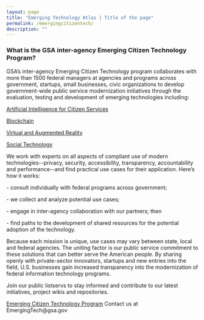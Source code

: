 ```yaml
---
layout: page
title: "Emerging Technology Atlas | Title of the page"
permalink: /emergingcitizentech/
description: ""
---
```


### What is the GSA inter-agency Emerging Citizen Technology Program?



<p>GSA’s inter-agency Emerging Citizen Technology program collaborates with more than 1500 federal managers at agencies and programs across government, startups, small businesses, civic organizations to develop government-wide public service modernization initiatives through the evaluation, testing and development of emerging technologies including:</p>

<p><a href="https://www.gsa.gov/technology/government-it-initiatives/emerging-citizen-technology/artificial-intelligence-for-citizen-services" target="_blank">Artificial Intelligence for Citizen Services</a></p>
<p><a href="https://www.gsa.gov/technology/government-it-initiatives/emerging-citizen-technology/blockchain" target="_blank">Blockchain</a></p>
<p><a href="https://www.gsa.gov/technology/government-it-initiatives/emerging-citizen-technology/virtual-and-augmented-reality">Virtual and Augmented Reality</a></p>
<p><a href="https://www.gsa.gov/technology/government-it-initiatives/emerging-citizen-technology/social-technology-socialgov">Social Technology</a></p>

<p>We work with experts on all aspects of compliant use of modern technologies--privacy, security, accessibility, transparency, accountability and performance--and find practical use cases for their application. Here’s how it works:</p>

<p>- consult individually with federal programs across government;</p>
<p>- we collect and analyze potential use cases;</p>
<p>- engage in inter-agency collaboration with our partners; then</p>
<p>- find paths to the development of shared resources for the potential adoption of the technology.</p>

<p>Because each mission is unique, use cases may vary between state, local and federal agencies. The uniting factor is our public service commitment to these solutions that can better serve the American people. By sharing openly with private-sector innovators, startups and new entries into the field, U.S. businesses gain increased transparency into the modernization of federal information technology programs.</p>

<p>Join our public listservs to stay informed and contribute to our latest initiatives, project wikis and repositories.</p>

<p><a href="https://www.gsa.gov/technology/government-it-initiatives/emerging-citizen-technology" target="_blank">Emerging Citizen Technology Program</a> Contact us at EmergingTech@gsa.gov</p>

